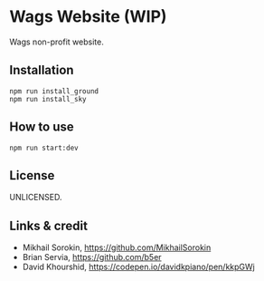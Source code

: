 # Wags Website (WIP)
Wags non-profit website.

## Installation
```
npm run install_ground
npm run install_sky
```

## How to use
`npm run start:dev`

## License
UNLICENSED.

## Links & credit
- Mikhail Sorokin, https://github.com/MikhailSorokin
- Brian Servia, https://github.com/b5er
- David Khourshid, https://codepen.io/davidkpiano/pen/kkpGWj
